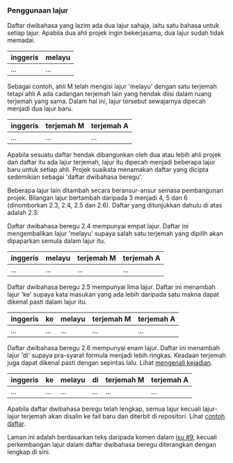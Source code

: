 ---
---

### Penggunaan lajur

Daftar dwibahasa yang lazim ada dua lajur sahaja, iaitu satu
bahasa untuk setiap lajur. Apabila dua ahli projek ingin
bekerjasama, dua lajur sudah tidak memadai.

| inggeris | melayu |
| -------- | ------ |
| ...      | ...    |

Sebagai contoh, ahli M telah mengisi lajur 'melayu' dengan
satu terjemah tetapi ahli A ada cadangan terjemah lain yang
hendak diisi dalam ruang terjemah yang sama. Dalam hal ini,
lajur tersebut sewajarnya dipecah menjadi dua lajur baru.

| inggeris | terjemah M | terjemah A |
| -------- | ---------- | ---------- |
| ...      | ...        | ...        |

Apabila sesuatu daftar hendak dibangunkan oleh dua atau
lebih ahli projek dan daftar itu ada lajur terjemah, lajur
itu dipecah menjadi beberapa lajur baru untuk setiap ahli.
Projek suaikata menamakan daftar yang dicipta sedemikian
sebagai 'daftar dwibahasa beregu'.

Beberapa lajur lain ditambah secara beransur-ansur semasa
pembangunan projek. Bilangan lajur bertambah daripada 3
menjadi 4, 5 dan 6 (dinomborkan 2.3, 2.4, 2.5 dan 2.6).
Daftar yang ditunjukkan dahulu di atas adalah 2.3.

Daftar dwibahasa beregu 2.4 mempunyai empat lajur. Daftar
ini mengembalikan lajur 'melayu' supaya salah satu terjemah
yang dipilih akan dipaparkan semula dalam lajur itu.

| inggeris | melayu | terjemah M | terjemah A |
| -------- | ------ | ---------- | ---------- |
| ...      | ...    | ...        | ...        |

Daftar dwibahasa beregu 2.5 mempunyai lima lajur. Daftar
ini menambah lajur 'ke' supaya kata masukan yang ada lebih
daripada satu makna dapat dikenal pasti dalam lajur itu.

| inggeris | ke  | melayu | terjemah M | terjemah A |
| -------- | --- | ------ | ---------- | ---------- |
| ...      | ... | ...    | ...        | ...        |

Daftar dwibahasa beregu 2.6 mempunyai enam lajur. Daftar
ini menambah lajur 'di' supaya pra-syarat formula menjadi
lebih ringkas. Keadaan terjemah juga dapat dikenal pasti
dengan sepintas lalu. Lihat [mengenali kejadian][1].

| inggeris | ke  | melayu | di  | terjemah M | terjemah A |
| -------- | --- | ------ | --- | ---------- | ---------- |
| ...      | ... | ...    | ... | ...        | ...        |

Apabila daftar dwibahasa beregu telah lengkap, semua lajur
kecuali lajur-lajur terjemah akan disalin ke fail baru dan
diterbit di repositori. Lihat [contoh daftar][2].

Laman ini adalah berdasarkan teks daripada komen dalam
[isu #9][a], kecuali perkembangan lajur dalam daftar
dwibahasa beregu diterangkan dengan lengkap di sini.

  [1]: kejadian.md
  [2]: contoh.md
  [a]: https://github.com/kmubiin/suaikata/issues/9
